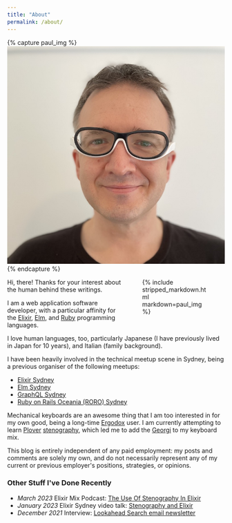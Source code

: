 ```yaml
---
title: "About"
permalink: /about/
---
```


{% capture paul_img %}
![Paul Image](/assets/images/paul-about.jpg)
{% endcapture %}
<figure style="width:30%; float: right; margin-top: 0; margin-bottom: 0;">
  {% include stripped_markdown.html markdown=paul_img %}
</figure>

Hi, there! Thanks for your interest about the human behind these writings.

I am a web application software developer, with a particular affinity for the
[Elixir][], [Elm][], and [Ruby][] programming languages.

I love human languages, too, particularly Japanese (I have previously lived in
Japan for 10 years), and Italian (family background).

I have been heavily involved in the technical meetup scene in Sydney, being a
previous organiser of the following meetups:

- [Elixir Sydney][]
- [Elm Sydney][]
- [GraphQL Sydney][]
- [Ruby on Rails Oceania (RORO) Sydney][]

Mechanical keyboards are an awesome thing that I am too interested in for my
own good, being a long-time [Ergodox][] user. I am currently attempting to learn
[Plover][] [stenography][], which led me to add the [Georgi][] to my keyboard
mix.

This blog is entirely independent of any paid employment: my posts and comments
are solely my own, and do not necessarily represent any of my current or
previous employer's positions, strategies, or opinions.

### Other Stuff I've Done Recently

- _March 2023_ Elixir Mix Podcast: [The Use Of Stenography In Elixir][]
- _January 2023_ Elixir Sydney video talk: [Stenography and Elixir][]
- _December 2021_ Interview: [Lookahead Search email newsletter][]

[Elixir]: https://elixir-lang.org/
[Elixir Sydney]: https://www.meetup.com/elixir-sydney/
[Elm]: https://elm-lang.org/
[Elm Sydney]: https://www.meetup.com/Sydney-Elm-Meetup/
[Ergodox]: https://www.ergodox.io/
[Georgi]: https://www.gboards.ca/product/georgi
[GraphQL Sydney]: https://www.meetup.com/GraphQL-Sydney/
[Lookahead Search email newsletter]: https://lookahead.cmail20.com/t/ViewEmail/t/CAD62C4D2C61E0092540EF23F30FEDED/6DAE94E03260CAA16D5E5F9A8728A5A6
[Plover]: https://www.openstenoproject.org/plover/
[Ruby]: https://www.ruby-lang.org/en/
[Ruby on Rails Oceania (RORO) Sydney]: https://www.meetup.com/Ruby-On-Rails-Oceania-Sydney
[stenography]: https://en.wikipedia.org/wiki/Stenotype
[Stenography and Elixir]: https://www.youtube.com/watch?v=ZQO-5KfnCi4
[The Use Of Stenography In Elixir]: https://topenddevs.com/podcasts/elixir-mix/episodes/the-use-of-stenography-in-elixir-with-paul-fioravanti-emx-209
